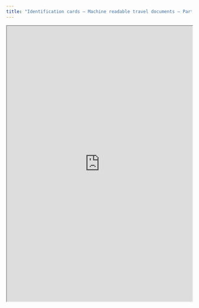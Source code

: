 ```yaml
---
title: "Identification cards – Machine readable travel documents – Part 2: Machine readable visasInformation technology – Open terminal architecture (OTA) specification – Virtual machine specification (20060)"
---
```



<iframe height="750" width="100%" src="https://ewelton.github.io/ktest/wiki.html#Identification%20cards%20%E2%80%93%20Machine%20readable%20travel%20documents%20%E2%80%93%20Part%202:%20Machine%20readable%20visasInformation%20technology%20%E2%80%93%20Open%20terminal%20architecture%20(OTA)%20specification%20%E2%80%93%20Virtual%20machine%20specification%20(20060)"></iframe>
